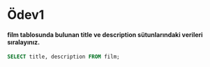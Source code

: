 # Ödev1
#### film tablosunda bulunan title ve description sütunlarındaki verileri sıralayınız.
```sql
SELECT title, description FROM film;
```
